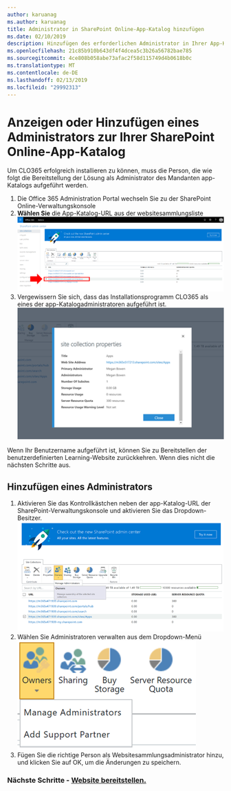```yaml
---
author: karuanag
ms.author: karuanag
title: Administrator in SharePoint Online-App-Katalog hinzufügen
ms.date: 02/10/2019
description: Hinzufügen des erforderlichen Administrator in Ihrer App-Katalog
ms.openlocfilehash: 21c85b910b643df4f4dcea5c3b26a56782bae785
ms.sourcegitcommit: 4ce808b058abe73afac2f58d115749d4b0618b0c
ms.translationtype: MT
ms.contentlocale: de-DE
ms.lasthandoff: 02/13/2019
ms.locfileid: "29992313"
---
```

# <a name="view-or-add-an-administrator-to-your-sharepoint-online-app-catalog"></a>Anzeigen oder Hinzufügen eines Administrators zur Ihrer SharePoint Online-App-Katalog

Um CLO365 erfolgreich installieren zu können, muss die Person, die wie folgt die Bereitstellung der Lösung als Administrator des Mandanten app-Katalogs aufgeführt werden.

1. Die Office 365 Administration Portal wechseln Sie zu der SharePoint Online-Verwaltungskonsole
1. **Wählen Sie** die App-Katalog-URL aus der websitesammlungsliste ![appadmin_url.png](media/appadmin_url.png)
1. Vergewissern Sie sich, dass das Installationsprogramm CLO365 als eines der app-Katalogadministratoren aufgeführt ist. ![appadmin_dialog.png](media/appadmin_dialog.png)

Wenn Ihr Benutzername aufgeführt ist, können Sie zu Bereitstellen der benutzerdefinierten Learning-Website zurückkehren.  Wenn dies nicht die nächsten Schritte aus. 

## <a name="add-an-administrator"></a>Hinzufügen eines Administrators

1. Aktivieren Sie das Kontrollkästchen neben der app-Katalog-URL der SharePoint-Verwaltungskonsole und aktivieren Sie das Dropdown-Besitzer. ![appadmin_owner.png](media/appadmin_owner.png)
1. Wählen Sie Administratoren verwalten aus dem Dropdown-Menü ![appadmin_owner.png](media/appadmin_manage.png)
1. Fügen Sie die richtige Person als Websitesammlungsadministrator hinzu, und klicken Sie auf OK, um die Änderungen zu speichern.

### <a name="next-steps---site-provisioninginstallsitepackagemd"></a>Nächste Schritte - [Website bereitstellen.](installsitepackage.md)
